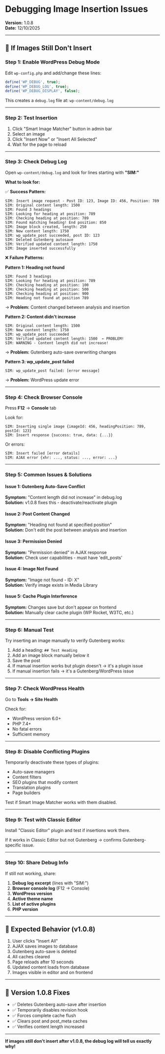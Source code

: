 # Debugging Image Insertion Issues

**Version:** 1.0.8  
**Date:** 12/10/2025

---

## 🐛 If Images Still Don't Insert

### Step 1: Enable WordPress Debug Mode

Edit `wp-config.php` and add/change these lines:

```php
define('WP_DEBUG', true);
define('WP_DEBUG_LOG', true);
define('WP_DEBUG_DISPLAY', false);
```

This creates a `debug.log` file at: `wp-content/debug.log`

---

### Step 2: Test Insertion

1. Click "Smart Image Matcher" button in admin bar
2. Select an image
3. Click "Insert Now" or "Insert All Selected"
4. Wait for the page to reload

---

### Step 3: Check Debug Log

Open `wp-content/debug.log` and look for lines starting with **"SIM:"**

**What to look for:**

✅ **Success Pattern:**
```
SIM: Insert image request - Post ID: 123, Image ID: 456, Position: 789
SIM: Original content length: 1500
SIM: Found 3 headings
SIM: Looking for heading at position: 789
SIM: Checking heading at position: 789
SIM: Found matching heading! End position: 850
SIM: Image block created, length: 250
SIM: New content length: 1750
SIM: wp_update_post succeeded, post ID: 123
SIM: Deleted Gutenberg autosave
SIM: Verified updated content length: 1750
SIM: Image inserted successfully
```

❌ **Failure Patterns:**

**Pattern 1: Heading not found**
```
SIM: Found 3 headings
SIM: Looking for heading at position: 789
SIM: Checking heading at position: 100
SIM: Checking heading at position: 500
SIM: Checking heading at position: 900
SIM: Heading not found at position 789
```
→ **Problem:** Content changed between analysis and insertion

**Pattern 2: Content didn't increase**
```
SIM: Original content length: 1500
SIM: New content length: 1750
SIM: wp_update_post succeeded
SIM: Verified updated content length: 1500  ← PROBLEM!
SIM: WARNING - Content length did not increase!
```
→ **Problem:** Gutenberg auto-save overwriting changes

**Pattern 3: wp_update_post failed**
```
SIM: wp_update_post failed: [error message]
```
→ **Problem:** WordPress update error

---

### Step 4: Check Browser Console

Press **F12** → **Console** tab

Look for:
```
SIM: Inserting single image {imageId: 456, headingPosition: 789, postId: 123}
SIM: Insert response {success: true, data: {...}}
```

Or errors:
```
SIM: Insert failed [error details]
SIM: AJAX error {xhr: ..., status: ..., error: ...}
```

---

### Step 5: Common Issues & Solutions

#### Issue 1: Gutenberg Auto-Save Conflict
**Symptom:** "Content length did not increase" in debug.log  
**Solution:** v1.0.8 fixes this - deactivate/reactivate plugin

#### Issue 2: Post Content Changed
**Symptom:** "Heading not found at specified position"  
**Solution:** Don't edit the post between analysis and insertion

#### Issue 3: Permission Denied
**Symptom:** "Permission denied" in AJAX response  
**Solution:** Check user capabilities - must have 'edit_posts'

#### Issue 4: Image Not Found
**Symptom:** "Image not found - ID: X"  
**Solution:** Verify image exists in Media Library

#### Issue 5: Cache Plugin Interference
**Symptom:** Changes save but don't appear on frontend  
**Solution:** Manually clear cache plugin (WP Rocket, W3TC, etc.)

---

### Step 6: Manual Test

Try inserting an image manually to verify Gutenberg works:

1. Add a heading: `## Test Heading`
2. Add an image block manually below it
3. Save the post
4. If manual insertion works but plugin doesn't → it's a plugin issue
5. If manual insertion fails → it's a Gutenberg/WordPress issue

---

### Step 7: Check WordPress Health

Go to **Tools → Site Health**

Check for:
- WordPress version 6.0+
- PHP 7.4+
- No fatal errors
- Sufficient memory

---

### Step 8: Disable Conflicting Plugins

Temporarily deactivate these types of plugins:
- Auto-save managers
- Content filters
- SEO plugins that modify content
- Translation plugins
- Page builders

Test if Smart Image Matcher works with them disabled.

---

### Step 9: Test with Classic Editor

Install "Classic Editor" plugin and test if insertions work there.

If it works in Classic Editor but not Gutenberg → confirms Gutenberg-specific issue.

---

### Step 10: Share Debug Info

If still not working, share:

1. **Debug log excerpt** (lines with "SIM:")
2. **Browser console log** (F12 → Console)
3. **WordPress version**
4. **Active theme name**
5. **List of active plugins**
6. **PHP version**

---

## 📝 Expected Behavior (v1.0.8)

1. User clicks "Insert All"
2. AJAX saves images to database
3. Gutenberg auto-save is deleted
4. All caches cleared
5. Page reloads after 10 seconds
6. Updated content loads from database
7. Images visible in editor and on frontend

---

## 🔧 Version 1.0.8 Fixes

- ✅ Deletes Gutenberg auto-save after insertion
- ✅ Temporarily disables revision hook
- ✅ Forces complete cache flush
- ✅ Clears post and post_meta caches
- ✅ Verifies content length increased

---

**If images still don't insert after v1.0.8, the debug log will tell us exactly why!**

